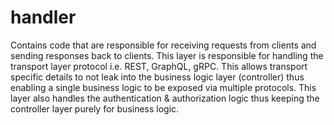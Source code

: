 # handler

Contains code that are responsible for receiving requests from clients and sending responses back to clients. 
This layer is responsible for handling the transport layer protocol i.e. REST, GraphQL, gRPC.
This allows transport specific details to not leak into the business logic layer (controller) thus enabling a single 
business logic to be exposed via multiple protocols.
This layer also handles the authentication & authorization logic thus keeping the controller layer purely for business 
logic.
